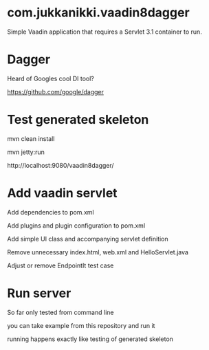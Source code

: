 com.jukkanikki.vaadin8dagger
==============

Simple Vaadin application that requires a Servlet 3.1 container to run.

Dagger
========

Heard of Googles cool DI tool?

https://github.com/google/dagger

Test generated skeleton
========

mvn clean install

mvn jetty:run

http://localhost:9080/vaadin8dagger/

Add vaadin servlet
========

Add dependencies to pom.xml

Add plugins and plugin configuration to pom.xml

Add simple UI class and accompanying servlet definition

Remove unnecessary index.html, web.xml and HelloServlet.java

Adjust or remove EndpointIt test case

Run server
========

So far only tested from command line

you can take example from this repository and run it

running happens exactly like testing of generated skeleton

